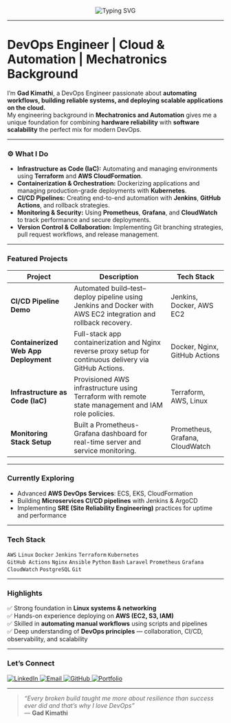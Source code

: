 <p align="center">
  <img src="https://readme-typing-svg.herokuapp.com?size=28&duration=3500&color=00AEEF&center=true&vCenter=true&width=600&lines=👋+Hey+there!+I'm+Gad+Kimathi;DevOps+Engineer;Cloud+%7C+CI%2FCD+%7C+Automation;Building+Scalable+and+Reliable+Systems" alt="Typing SVG" />
</p>

---

#  DevOps Engineer | Cloud & Automation | Mechatronics Background

I’m **Gad Kimathi**, a DevOps Engineer passionate about **automating workflows, building reliable systems, and deploying scalable applications on the cloud.**  
My engineering background in **Mechatronics and Automation** gives me a unique foundation for combining **hardware reliability** with **software scalability**  the perfect mix for modern DevOps.

---

### ⚙️ What I Do
-  **Infrastructure as Code (IaC):** Automating and managing environments using **Terraform** and **AWS CloudFormation**.  
-  **Containerization & Orchestration:** Dockerizing applications and managing production-grade deployments with **Kubernetes**.  
-  **CI/CD Pipelines:** Creating end-to-end automation with **Jenkins**, **GitHub Actions**, and rollback strategies.  
-  **Monitoring & Security:** Using **Prometheus**, **Grafana**, and **CloudWatch** to track performance and secure deployments.  
-  **Version Control & Collaboration:** Implementing Git branching strategies, pull request workflows, and release management.

---

###  Featured Projects

|  Project |  Description |  Tech Stack |
|-------------|----------------|----------------|
|  **CI/CD Pipeline Demo** | Automated build–test–deploy pipeline using Jenkins and Docker with AWS EC2 integration and rollback recovery. | Jenkins, Docker, AWS EC2 |
|  **Containerized Web App Deployment** | Full-stack app containerization and Nginx reverse proxy setup for continuous delivery via GitHub Actions. | Docker, Nginx, GitHub Actions |
|  **Infrastructure as Code (IaC)** | Provisioned AWS infrastructure using Terraform with remote state management and IAM role policies. | Terraform, AWS, Linux |
|  **Monitoring Stack Setup** | Built a Prometheus-Grafana dashboard for real-time server and service monitoring. | Prometheus, Grafana, CloudWatch |

---

###  Currently Exploring
- Advanced **AWS DevOps Services**: ECS, EKS, CloudFormation  
- Building **Microservices CI/CD pipelines** with Jenkins & ArgoCD  
- Implementing **SRE (Site Reliability Engineering)** practices for uptime and performance  

---

###  Tech Stack

`AWS` `Linux` `Docker` `Jenkins` `Terraform` `Kubernetes`  
`GitHub Actions` `Nginx` `Ansible` `Python` `Bash` `Laravel` 
`Prometheus` `Grafana` `CloudWatch` `PostgreSQL` `Git`

---

###  Highlights
✅ Strong foundation in **Linux systems & networking**  
✅ Hands-on experience deploying on **AWS (EC2, S3, IAM)**  
✅ Skilled in **automating manual workflows** using scripts and pipelines  
✅ Deep understanding of **DevOps principles** — collaboration, CI/CD, observability, and scalability  

---

###  Let’s Connect

<p align="left">
  <a href="https://www.linkedin.com/in/gadkimathi/" target="_blank">
    <img src="https://img.shields.io/badge/LinkedIn-0A66C2?style=for-the-badge&logo=linkedin&logoColor=white" alt="LinkedIn"/>
  </a>
  <a href="mailto:gadkimathi@gmail.com">
    <img src="https://img.shields.io/badge/Email-D14836?style=for-the-badge&logo=gmail&logoColor=white" alt="Email"/>
  </a>
  <a href="https://github.com/gadkimathi">
    <img src="https://img.shields.io/badge/GitHub-181717?style=for-the-badge&logo=github&logoColor=white" alt="GitHub"/>
  </a>
  <a href="#">
    <img src="https://img.shields.io/badge/Portfolio-00AEEF?style=for-the-badge&logo=internet-explorer&logoColor=white" alt="Portfolio"/>
  </a>
</p>

---

> *“Every broken build taught me more about resilience than success ever did and that’s why I love DevOps”*  
> — **Gad Kimathi**
